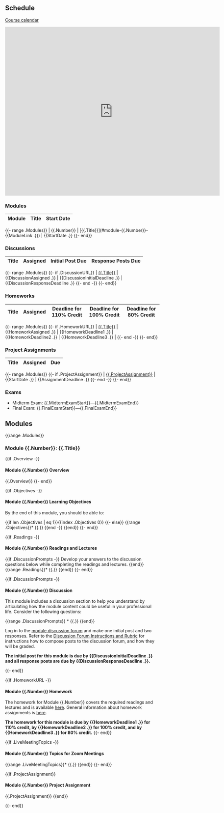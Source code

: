 ## Schedule

[Course calendar](https://calendar.google.com/calendar/embed?src=c_fqvrphqptlccpp6pubokjsraj0%40group.calendar.google.com)

<iframe src="https://calendar.google.com/calendar/embed?src=c_fqvrphqptlccpp6pubokjsraj0%40group.calendar.google.com" style="border: 0" width="700" height="550" frameborder="0" scrolling="no"></iframe>

### Modules

| Module | Title | Start Date |
| -- | -- | -- |
{{- range .Modules}}
| {{.Number}} | [{{.Title}}](#module-{{.Number}}-{{ModuleLink .}}) | {{StartDate .}}
{{- end}}

### Discussions

| Title | Assigned | Initial Post Due | Response Posts Due |
| -- | -- | -- | -- |
{{- range .Modules}}
{{- if .DiscussionURL}}
| [{{.Title}}](#module-{{.Number}}-discussion) | {{DiscussionAssigned .}} | {{DiscussionInitialDeadline .}} | {{DiscussionResponseDeadline .}}
{{- end -}}
{{- end}}

### Homeworks

Title | Assigned | Deadline for 110% Credit | Deadline for 100% Credit | Deadline for 80% Credit |
| -- | -- | -- | -- | -- |
{{- range .Modules}}
{{- if .HomeworkURL}}
| [{{.Title}}](#module-{{.Number}}-homework) | {{HomeworkAssigned .}} | {{HomeworkDeadline1 .}} | {{HomeworkDeadline2 .}} | {{HomeworkDeadline3 .}} |
{{- end -}}
{{- end}}

### Project Assignments

| Title | Assigned | Due |
| -- | -- | -- |
{{- range .Modules}}
{{- if .ProjectAssignment}}
| [{{.ProjectAssignment}}](#module-{{.Number}}-project-assignment) | {{StartDate .}} | {{AssignmentDeadline .}}
{{- end -}}
{{- end}}

### Exams

* Midterm Exam: {{.MidtermExamStart}}—{{.MidtermExamEnd}}
* Final Exam: {{.FinalExamStart}}—{{.FinalExamEnd}}


## Modules

{{range .Modules}}
### Module {{.Number}}: {{.Title}}

{{if .Overview -}}
#### Module {{.Number}} Overview
{{.Overview}}
{{- end}}

{{if .Objectives -}}
#### Module {{.Number}} Learning Objectives

By the end of this module, you should be able to:

{{if len .Objectives | eq 1}}{{index .Objectives 0}}
{{- else}}
{{range .Objectives}}* {{.}}
{{end -}}
{{end}}
{{- end}}

{{if .Readings -}}
#### Module {{.Number}} Readings and Lectures
{{if .DiscussionPrompts -}}
Develop your answers to the discussion questions below while completing the readings and lectures.
{{end}}
{{range .Readings}}* {{.}}
{{end}}
{{- end}}

{{if .DiscussionPrompts -}}
#### Module {{.Number}} Discussion

This module includes a discussion section to help you understand by articulating how the module content could be useful in your professional life.
Consider the following questions:

{{range .DiscussionPrompts}}  * {{.}}
{{end}}

Log in to the [module discussion forum]({{.DiscussionURL}}) and make one initial post and two responses.
Refer to the [Discussion Forum Instructions and Rubric](#discussion-forum-instructions-and-rubric) for instructions how to compose posts to the discussion forum, and how they will be graded.

**The initial post for this module is due by {{DiscussionInitialDeadline .}} and all response posts are due by {{DiscussionResponseDeadline .}}.**

{{- end}}

{{if .HomeworkURL -}}
#### Module {{.Number}} Homework
The homework for Module {{.Number}} covers the required readings and lectures and is available [here]({{.HomeworkURL}}).
General information about homework assignments is [here](#homeworks-and-exams).

**The homework for this module is due by {{HomeworkDeadline1 .}} for 110% credit, by {{HomeworkDeadline2 .}} for 100% credit, and by {{HomeworkDeadline3 .}} for 80% credit.**
{{- end}}

{{if .LiveMeetingTopics -}}
#### Module {{.Number}} Topics for Zoom Meetings

{{range .LiveMeetingTopics}}* {{.}}
{{end}}
{{- end}}

{{if .ProjectAssignment}}
#### Module {{.Number}} Project Assignment
{{.ProjectAssignment}}
{{end}}

{{- end}}
